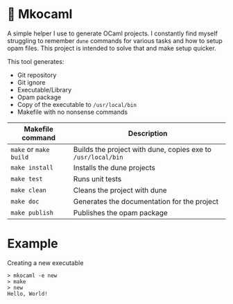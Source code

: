 # 🐪 Mkocaml

A simple helper I use to generate OCaml projects. I constantly find myself struggling to remember `dune` commands for
various tasks and how to setup opam files. This project is intended to solve that and make setup quicker.

This tool generates:
  * Git repository
  * Git ignore
  * Executable/Library
  * Opam package
  * Copy of the executable to `/usr/local/bin`
  * Makefile with no nonsense commands
    
 |Makefile command|Description|
 |---|---|
 |`make` or `make build` | Builds the project with dune, copies exe to `/usr/local/bin` |
 |`make install` | Installs the dune projects|
 |`make test` | Runs unit tests|
 |`make clean` | Cleans the project with dune|
 |`make doc` | Generates the documentation for the project|
 | `make publish` | Publishes the opam package| 


# Example
Creating a new executable

    > mkocaml -e new
    > make
    > new
    Hello, World!
